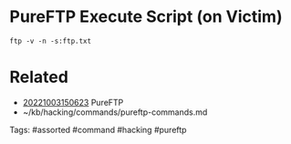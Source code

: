 # PureFTP Execute Script (on Victim)

```
ftp -v -n -s:ftp.txt
```

# Related
- [20221003150623](/zet/20221003150623/README.md) PureFTP
- ~/kb/hacking/commands/pureftp-commands.md

Tags:
    #assorted #command #hacking #pureftp
